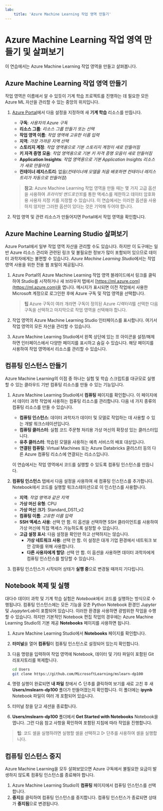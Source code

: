 ```yaml
---
lab:
    title: 'Azure Machine Learning 작업 영역 만들기'
---
```


# Azure Machine Learning 작업 영역 만들기 및 살펴보기

이 연습에서는 Azure Machine Learning 작업 영역을 만들고 살펴봅니다.

## Azure Machine Learning 작업 영역 만들기

작업 영역은 이름에서 알 수 있듯이 기계 학습 프로젝트를 진행하는 데 필요한 모든 Azure ML 자산을 관리할 수 있는 중앙의 위치입니다.

1. [Azure Portal](https://portal.azure.com)에서 다음 설정을 지정하여 새 **기계 학습** 리소스를 만듭니다.

    - **구독**: *사용자의 Azure 구독*
    - **리소스 그룹**: *리소스 그룹 만들기 또는 선택*
    - **작업 영역 이름**: *작업 영역에 고유한 이름 입력*
    - **지역**: *가장 가까운 지역 선택*
    - **스토리지 계정**: *작업 영역용으로 기본 스토리지 계정이 새로 만들어짐*
    - **키 자격 증명 모음**: *작업 영역용으로 기본 키 자격 증명 모음이 새로 만들어짐*
    - **Application Insights**: *작업 영역용으로 기본 Application Insights 리소스가 새로 만들어짐*
    - **컨테이너 레지스트리**: 없음(*컨테이너에 모델을 처음 배포하면 컨테이너 레지스트리가 자동으로 만들어짐*)

    > **참고**: Azure Machine Learning 작업 영역을 만들 때는 몇 가지 고급 옵션을 사용하여 *프라이빗 엔드포인트*를 통한 액세스를 제한하고 데이터 암호화용 사용자 지정 키를 지정할 수 있습니다. 이 연습에서는 이러한 옵션을 사용하지 않지만 그러한 옵션이 있다는 것은 기억해 두어야 합니다.

2. 작업 영역 및 관련 리소스가 만들어지면 Portal에서 작업 영역을 확인합니다.

## Azure Machine Learning Studio 살펴보기

Azure Portal에서 일부 작업 영역 자산을 관리할 수도 있습니다. 하지만 이 도구에는 일반 Azure 리소스 관리와 관련된 링크 및 불필요한 정보가 많이 포함되어 있으므로 데이터 과학자에게는 불편할 수 있습니다. *Azure Machine Learning Studio*에서는 작업 영역 사용을 위한 전용 웹 포털이 제공됩니다.

1. Azure Portal의 Azure Machine Learning 작업 영역 블레이드에서 링크를 클릭하여 Studio를 시작하거나 새 브라우저 탭에서 [https://ml.azure.com](https://ml.azure.com)을 엽니다. 메시지가 표시되면 이전 작업에서 사용한 Microsoft 계정으로 로그인한 후에 Azure 구독 및 작업 영역을 선택합니다.

    > **팁** Azure 구독이 여러 개라면 구독이 정의된 Azure *디렉터리*를 선택한 다음 구독을 선택하고 마지막으로 작업 영역을 선택해야 합니다.

2. 작업 영역의 Azure Machine Learning Studio 인터페이스를 표시합니다. 여기서 작업 영역의 모든 자산을 관리할 수 있습니다.
3. Azure Machine Learning Studio에서 왼쪽 상단에 있는 &#9776; 아이콘을 설정/해제하면 인터페이스에서 다양한 페이지를 표시하고 숨길 수 있습니다. 해당 페이지를 사용하여 작업 영역에서 리소스를 관리할 수 있습니다.

## 컴퓨팅 인스턴스 만들기

Azure Machine Learning의 이점 중 하나는 실험 및 학습 스크립트를 대규모로 실행할 수 있는 클라우드 기반 컴퓨팅 리소스를 만들 수 있는 기능입니다.

1. Azure Machine Learning Studio에서 **컴퓨팅** 페이지를 확인합니다. 이 페이지에서 데이터 과학 작업에 사용하는 컴퓨팅 리소스를 관리합니다. 다음 네 가지 종류의 컴퓨팅 리소스를 만들 수 있습니다.
    - **컴퓨팅 인스턴스**: 데이터 과학자가 데이터 및 모델로 작업하는 데 사용할 수 있는 개발 워크스테이션입니다.
    - **컴퓨팅 클러스터**: 실험 코드 주문형 처리용 가상 머신의 확장성 있는 클러스터입니다.
    - **유추 클러스터**: 학습된 모델을 사용하는 예측 서비스의 배포 대상입니다.
    - **연결된 컴퓨팅**: Virtual Machines 또는 Azure Databricks 클러스터 등의 다른 Azure 컴퓨팅 리소스에 연결되는 리소스입니다.

    이 연습에서는 작업 영역에서 코드를 실행할 수 있도록 컴퓨팅 인스턴스를 만듭니다.

2. **컴퓨팅 인스턴스** 탭에서 다음 설정을 사용하여 새 컴퓨팅 인스턴스를 추가합니다. Notebook에서 코드를 실행할 워크스테이션으로 이 인스턴스를 사용합니다.
    - **지역**: *작업 영역과 같은 지역*
    - **가상 머신 유형**: CPU
    - **가상 머신 크기**: Standard_DS11_v2
    - **컴퓨팅 이름**: *고유한 이름 입력*
    - **SSH 액세스 사용**: 선택 안 함. 이 옵션을 선택하면 SSH 클라이언트를 사용하여 가상 머신에 직접 액세스 가능하도록 설정할 수 있습니다.
    - **고급 설정 표시**: 다음 설정을 확인만 하고 선택하지는 않습니다.
        - **가상 네트워크 사용**: 선택 안 함. 이 설정은 대개 기업 환경에서 네트워크 보안 강화를 위해 사용합니다.
        - **다른 사용자에게 할당**: 선택 안 함. 이 옵션을 사용하면 데이터 과학자에게 컴퓨팅 인스턴스를 할당할 수 있습니다.
3. 컴퓨팅 인스턴스가 시작되어 상태가 **실행 중**으로 변경될 때까지 기다립니다.

## Notebook 복제 및 실행

대다수 데이터 과학 및 기계 학습 실험은 *Notebook*에서 코드를 실행하는 방식으로 수행됩니다. 컴퓨팅 인스턴스에는 모든 기능을 갖춘 Python Notebook 환경인 *Jupyter* 및 *JuypyterLab*이 포함되어 있습니다. 이러한 환경을 사용하면 광범위한 작업을 수행할 수 있습니다. 하지만 기본적인 Notebook 편집 작업의 경우에는 Azure Machine Learning Studio의 기본 제공 **Notebooks** 페이지를 사용하면 됩니다.

1. Azure Machine Learning Studio에서 **Notebooks** 페이지를 확인합니다.
2. **터미널**을 열어 **컴퓨팅**이 컴퓨팅 인스턴스로 설정되어 있는지 확인합니다.
3. 다음 명령을 입력하여 작업 영역에 Notebook, 데이터 및 기타 파일이 포함된 Git 리포지토리를 복제합니다.

    ```bash
    cd Users
    git clone https://github.com/MicrosoftLearning/mslearn-dp100
    ```

4. 명령 실행이 완료되면 **내 파일** 창에서 &#8635; 단추를 클릭하여 보기를 새로 고친 후 새 **Users/mslearn-dp100** 폴더가 만들어졌는지 확인합니다. 이 폴더에는 **ipynb** Notebook 파일이 여러 개 포함되어 있습니다.
5. 터미널 창을 닫고 세션을 종료합니다.
6. **Users/mslearn-dp100** 폴더에서 **Get Started with Notebooks** Notebook을 엽니다. 그런 다음 참고 사항을 확인하여 포함된 지침에 따라 작업을 진행합니다.

> **팁**: 코드 셀을 실행하려면 실행할 셀을 선택하고 &#9655; 단추를 사용하여 셀을 실행합니다.

## 컴퓨팅 인스턴스 중지

Azure Machine Learning을 모두 살펴보았으면 Azure 구독에서 불필요한 요금이 발생하지 않도록 컴퓨팅 인스턴스를 종료해야 합니다.

1. Azure Machine Learning Studio의 **컴퓨팅** 페이지에서 컴퓨팅 인스턴스를 선택합니다.
2. **중지**를 클릭하여 컴퓨팅 인스턴스를 중지합니다. 컴퓨팅 인스턴스가 종료되면 상태가 **중지됨**으로 변경됩니다.
